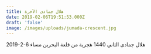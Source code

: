 ```yaml
---
title: هلال جمادى الآخرة
date: 2019-02-06T19:51:53.000Z
draft: 'false'
image: /images/uploads/jumada-crescent.jpg
---
```


هلال جمادى الثاني 1440 هجرية من قلعة البحرين مساء 6-2-2019
